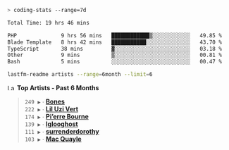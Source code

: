 ```zsh
> coding-stats --range=7d
```

<!--START_SECTION:waka-->

```txt
Total Time: 19 hrs 46 mins

PHP              9 hrs 56 mins   ████████████▒░░░░░░░░░░░░   49.85 %
Blade Template   8 hrs 42 mins   ███████████░░░░░░░░░░░░░░   43.70 %
TypeScript       38 mins         ▓░░░░░░░░░░░░░░░░░░░░░░░░   03.18 %
Other            9 mins          ▒░░░░░░░░░░░░░░░░░░░░░░░░   00.81 %
Bash             5 mins          ░░░░░░░░░░░░░░░░░░░░░░░░░   00.47 %
```

<!--END_SECTION:waka-->

```zsh
lastfm-readme artists --range=6month --limit=6
```

<!--START_LASTFM_ARTISTS:{"period": "6month", "rows": 6}-->
<a href="https://last.fm" target="_blank"><img src="https://user-images.githubusercontent.com/17434202/215290617-e793598d-d7c9-428f-9975-156db1ba89cc.svg" alt="Last.fm Logo" width="18" height="13"/></a> **Top Artists - Past 6 Months**

> `249 ▶️` ∙ **[Bones](https://www.last.fm/music/Bones)**<br/>
> `222 ▶️` ∙ **[Lil Uzi Vert](https://www.last.fm/music/Lil+Uzi+Vert)**<br/>
> `174 ▶️` ∙ **[Pi’erre Bourne](https://www.last.fm/music/Pi%E2%80%99erre+Bourne)**<br/>
> `139 ▶️` ∙ **[Iglooghost](https://www.last.fm/music/Iglooghost)**<br/>
> `111 ▶️` ∙ **[surrenderdorothy](https://www.last.fm/music/surrenderdorothy)**<br/>
> `103 ▶️` ∙ **[Mac Quayle](https://www.last.fm/music/Mac+Quayle)**<br/>
<!--END_LASTFM_ARTISTS-->
